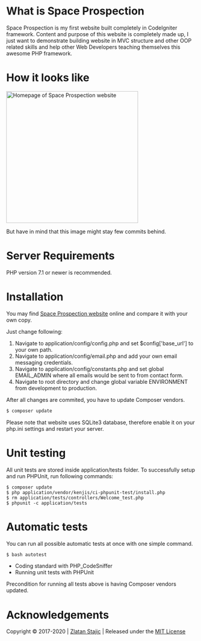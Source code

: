 # What is Space Prospection

Space Prospection is my first website built completely in CodeIgniter framework. Content and purpose of this website is completely made up, I just want to demonstrate building website in MVC structure and other OOP related skills and help other Web Developers teaching themselves this awesome PHP framework.

# How it looks like

<img src="https://link.zlatanstajic.com/images/portfolio/space-prospection.jpg?clear_cache=1" alt="Homepage of Space Prospection website" width="350"/>

But have in mind that this image might stay few commits behind.

# Server Requirements

PHP version 7.1 or newer is recommended.

# Installation

You may find [Space Prospection website](https://space-prospection.zlatanstajic.com) online and compare it with your own copy. 

Just change following:

1. Navigate to application/config/config.php and set $config['base_url'] to your own path. 
1. Navigate to application/config/email.php and add your own email messaging credentials.
1. Navigate to application/config/constants.php and set global EMAIL_ADMIN where all emails would be sent to from contact form.
1. Navigate to root directory and change global variable ENVIRONMENT from development to production.

After all changes are commited, you have to update Composer vendors.

```bash
$ composer update
```

Please note that website uses SQLite3 database, therefore enable it on your php.ini settings and restart your server.

# Unit testing

All unit tests are stored inside application/tests folder. To successfully setup and run PHPUnit, run following commands:

```
$ composer update
$ php application/vendor/kenjis/ci-phpunit-test/install.php
$ rm application/tests/controllers/Welcome_test.php
$ phpunit -c application/tests
```

# Automatic tests

You can run all possible automatic tests at once with one simple command.

```bash
$ bash autotest
```

* Coding standard with PHP_CodeSniffer
* Running unit tests with PHPUnit

Precondition for running all tests above is having Composer vendors updated.

# Acknowledgements

Copyright © 2017-2020 | [Zlatan Stajic](https://www.zlatanstajic.com/) | Released under the [MIT License](http://www.opensource.org/licenses/mit-license.php)
